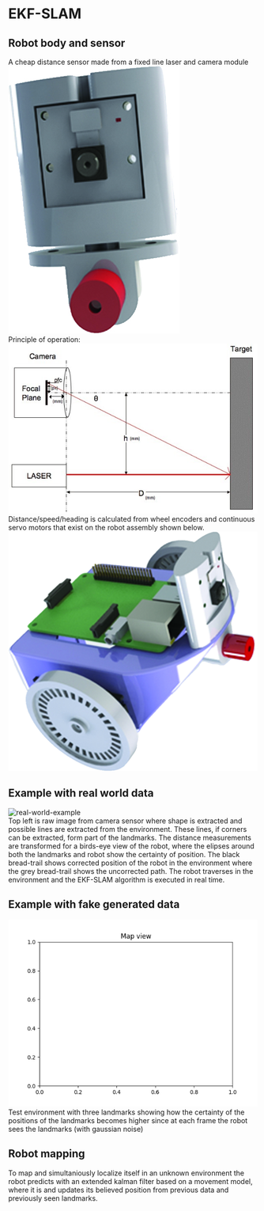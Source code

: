 # EKF-SLAM
## Robot body and sensor
A cheap distance sensor made from a fixed line laser and camera module
![distance-sensor](images/camera.jpg)  
Principle of operation:
![distance-sensor](images/imageSensor.jpg)  
Distance/speed/heading is calculated from wheel encoders and continuous servo motors that exist on the robot assembly shown below.
![distance-sensor](images/3d.jpg)

## Example with real world data
![real-world-example](images/output.gif)  
Top left is raw image from camera sensor where shape is extracted and possible lines are extracted from the environment. These lines, if corners can be extracted, form part of the landmarks.
The distance measurements are transformed for a birds-eye view of the robot, where the elipses around both the landmarks and robot show the certainty of position.
The black bread-trail shows corrected position of the robot in the environment where the grey bread-trail shows the uncorrected path.
The robot traverses in the environment and the EKF-SLAM algorithm is executed in real time.
## Example with fake generated data
![circular driving](images/outputCirc.gif)  
Test environment with three landmarks showing how the certainty of the positions of the landmarks becomes higher since at each frame the robot sees the landmarks (with gaussian noise)

## Robot mapping
To map and simultaniously localize itself in an unknown environment the robot predicts with an extended kalman filter based on a movement model, where it is and updates its believed position from previous data and previously seen landmarks. 




